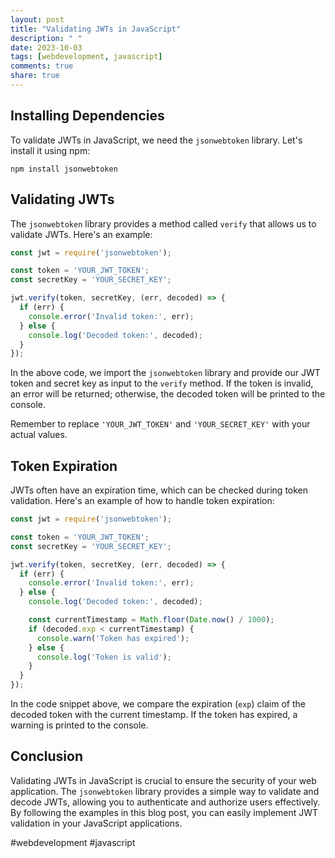 ```yaml
---
layout: post
title: "Validating JWTs in JavaScript"
description: " "
date: 2023-10-03
tags: [webdevelopment, javascript]
comments: true
share: true
---
```


## Installing Dependencies
To validate JWTs in JavaScript, we need the `jsonwebtoken` library. Let's install it using npm:

```plaintext
npm install jsonwebtoken
```

## Validating JWTs
The `jsonwebtoken` library provides a method called `verify` that allows us to validate JWTs. Here's an example:

```javascript
const jwt = require('jsonwebtoken');

const token = 'YOUR_JWT_TOKEN';
const secretKey = 'YOUR_SECRET_KEY';

jwt.verify(token, secretKey, (err, decoded) => {
  if (err) {
    console.error('Invalid token:', err);
  } else {
    console.log('Decoded token:', decoded);
  }
});
```

In the above code, we import the `jsonwebtoken` library and provide our JWT token and secret key as input to the `verify` method. If the token is invalid, an error will be returned; otherwise, the decoded token will be printed to the console.

Remember to replace `'YOUR_JWT_TOKEN'` and `'YOUR_SECRET_KEY'` with your actual values.

## Token Expiration
JWTs often have an expiration time, which can be checked during token validation. Here's an example of how to handle token expiration:

```javascript
const jwt = require('jsonwebtoken');

const token = 'YOUR_JWT_TOKEN';
const secretKey = 'YOUR_SECRET_KEY';

jwt.verify(token, secretKey, (err, decoded) => {
  if (err) {
    console.error('Invalid token:', err);
  } else {
    console.log('Decoded token:', decoded);

    const currentTimestamp = Math.floor(Date.now() / 1000);
    if (decoded.exp < currentTimestamp) {
      console.warn('Token has expired');
    } else {
      console.log('Token is valid');
    }
  }
});
```

In the code snippet above, we compare the expiration (`exp`) claim of the decoded token with the current timestamp. If the token has expired, a warning is printed to the console.

## Conclusion
Validating JWTs in JavaScript is crucial to ensure the security of your web application. The `jsonwebtoken` library provides a simple way to validate and decode JWTs, allowing you to authenticate and authorize users effectively. By following the examples in this blog post, you can easily implement JWT validation in your JavaScript applications.

#webdevelopment #javascript